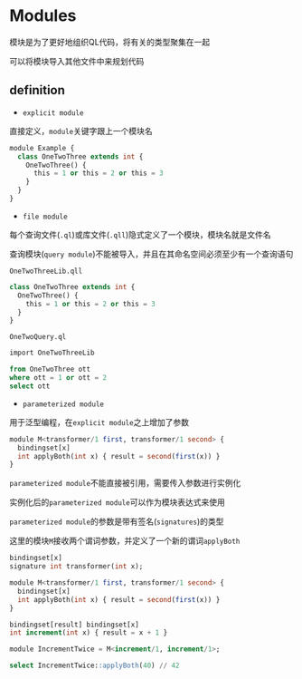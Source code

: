 # Modules

模块是为了更好地组织QL代码，将有关的类型聚集在一起

可以将模块导入其他文件中来规划代码

## definition

* `explicit module`

直接定义，`module`关键字跟上一个模块名

```sql
module Example {
  class OneTwoThree extends int {
    OneTwoThree() {
      this = 1 or this = 2 or this = 3
    }
  }
}
```

* `file module`

每个查询文件(`.ql`)或库文件(`.qll`)隐式定义了一个模块，模块名就是文件名

查询模块(`query module`)不能被导入，并且在其命名空间必须至少有一个查询语句

`OneTwoThreeLib.qll`

```sql
class OneTwoThree extends int {
  OneTwoThree() {
    this = 1 or this = 2 or this = 3
  }
}
```

`OneTwoQuery.ql`

```sql
import OneTwoThreeLib

from OneTwoThree ott
where ott = 1 or ott = 2
select ott
```

* `parameterized module`

用于泛型编程，在`explicit module`之上增加了参数

```sql
module M<transformer/1 first, transformer/1 second> {
  bindingset[x]
  int applyBoth(int x) { result = second(first(x)) }
}
```

`parameterized module`不能直接被引用，需要传入参数进行实例化

实例化后的`parameterized module`可以作为模块表达式来使用

`parameterized module`的参数是带有签名(`signatures`)的类型

这里的模块`M`接收两个谓词参数，并定义了一个新的谓词`applyBoth`

```sql
bindingset[x]
signature int transformer(int x);

module M<transformer/1 first, transformer/1 second> {
  bindingset[x]
  int applyBoth(int x) { result = second(first(x)) }
}

bindingset[result] bindingset[x]
int increment(int x) { result = x + 1 }

module IncrementTwice = M<increment/1, increment/1>;

select IncrementTwice::applyBoth(40) // 42
```